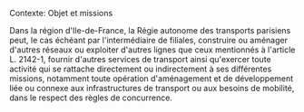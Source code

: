 Contexte: Objet et missions

Dans la région d'Ile-de-France, la Régie autonome des transports parisiens peut, le cas échéant par l'intermédiaire de filiales, construire ou aménager d'autres réseaux ou exploiter d'autres lignes que ceux mentionnés à l'article L. 2142-1, fournir d'autres services de transport ainsi qu'exercer toute activité qui se rattache directement ou indirectement à ses différentes missions, notamment toute opération d'aménagement et de développement liée ou connexe aux infrastructures de transport ou aux besoins de mobilité, dans le respect des règles de concurrence.